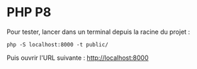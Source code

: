 # PHP P8

Pour tester, lancer dans un terminal depuis la racine du projet :

    php -S localhost:8000 -t public/

Puis ouvrir l'URL suivante : [http://localhost:8000](http://localhost:8000)

